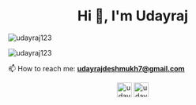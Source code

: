 <!--
**udayraj123/udayraj123** is a ✨ _special_ ✨ repository because its `README.md` (this file) appears on your GitHub profile.

Here are some ideas to get you started:

- 🔭 I’m currently working on ...
- 🌱 I’m currently learning ...
- 👯 I’m looking to collaborate on ...
- 🤔 I’m looking for help with ...
- 💬 Ask me about ...
- 📫 How to reach me: ...
- 😄 Pronouns: ...
- ⚡ Fun fact: ...
-->
<h1 align="center">Hi 👋, I'm Udayraj</h1>
<!-- <h3 align="center">Frontend developer from India</h3> -->

<!-- - 🌱 I’m currently improving on my knowledge of -->

<!-- - 👨‍💻 My featured and side projects are available on my [portfolio](https://udayraj123.github.io) -->


<!-- - ⚡ Fun fact  -->

<img align="center" src="https://github-readme-stats.vercel.app/api?username=udayraj123&show_icons=true" alt="udayraj123" />

<p align="left"> <img src="https://komarev.com/ghpvc/?username=udayraj123" alt="udayraj123" /> </p>


📫 How to reach me: **udayrajdeshmukh7@gmail.com**

<p align="center">
<!-- <a href="https://codepen.io/udayraj123" target="blank"><img align="center" src="https://cdn.jsdelivr.net/npm/simple-icons@3.0.1/icons/codepen.svg" alt="udayraj123" height="30" width="30" /></a> -->
<a href="https://twitter.com/udayraj123" target="blank"><img align="center" src="https://cdn.jsdelivr.net/npm/simple-icons@3.0.1/icons/twitter.svg" alt="udayraj123" height="30" width="30" /></a>
<a href="https://linkedin.com/in/udayraj123" target="blank"><img align="center" src="https://cdn.jsdelivr.net/npm/simple-icons@3.0.1/icons/linkedin.svg" alt="udayraj123" height="30" width="30" /></a>
<!-- <a href="https://instagram.com/udayraj.deshmukh" target="blank"><img align="center" src="https://cdn.jsdelivr.net/npm/simple-icons@3.0.1/icons/instagram.svg" alt="de.joe" height="30" width="30" /></a> -->
<!-- <a href="https://medium.com/@udayraj123" target="blank"><img align="center" src="https://cdn.jsdelivr.net/npm/simple-icons@3.0.1/icons/medium.svg" alt="@udayraj123" height="30" width="30" /></a> -->
</p>
